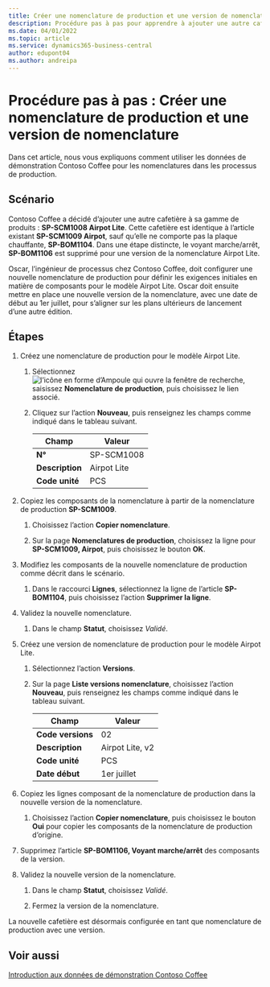 ```yaml
---
title: Créer une nomenclature de production et une version de nomenclature
description: Procédure pas à pas pour apprendre à ajouter une autre cafetière à la gamme de produits de Contoso Coffee dans Business Central.
ms.date: 04/01/2022
ms.topic: article
ms.service: dynamics365-business-central
author: edupont04
ms.author: andreipa
---
```

# <a name="walkthrough-create-a-new-production-bom-and-bom-version"></a><a name="walkthrough-create-a-new-production-bom-and-bom-version"></a><a name="walkthrough-create-a-new-production-bom-and-bom-version"></a>Procédure pas à pas : Créer une nomenclature de production et une version de nomenclature

Dans cet article, nous vous expliquons comment utiliser les données de démonstration Contoso Coffee pour les nomenclatures dans les processus de production.  

## <a name="scenario"></a><a name="scenario"></a><a name="scenario"></a>Scénario

Contoso Coffee a décidé d’ajouter une autre cafetière à sa gamme de produits : **SP-SCM1008 Airpot Lite**. Cette cafetière est identique à l’article existant **SP-SCM1009 Airpot**, sauf qu’elle ne comporte pas la plaque chauffante, **SP-BOM1104**. Dans une étape distincte, le voyant marche/arrêt, **SP-BOM1106** est supprimé pour une version de la nomenclature Airpot Lite.

Oscar, l’ingénieur de processus chez Contoso Coffee, doit configurer une nouvelle nomenclature de production pour définir les exigences initiales en matière de composants pour le modèle Airpot Lite. Oscar doit ensuite mettre en place une nouvelle version de la nomenclature, avec une date de début au 1er juillet, pour s’aligner sur les plans ultérieurs de lancement d’une autre édition.

## <a name="steps"></a><a name="steps"></a><a name="steps"></a>Étapes

1. Créez une nomenclature de production pour le modèle Airpot Lite.

    1. Sélectionnez ![l’icône en forme d’Ampoule qui ouvre la fenêtre de recherche](../../media/ui-search/search_small.png "Dites-moi ce que vous voulez faire"), saisissez **Nomenclature de production**, puis choisissez le lien associé.  

    2. Cliquez sur l’action **Nouveau**, puis renseignez les champs comme indiqué dans le tableau suivant.  

        |Champ  |Valeur  |
        |---------|---------|
        |**N°** |SP-SCM1008|
        |**Description** |Airpot Lite|
        |**Code unité**|PCS  |

2. Copiez les composants de la nomenclature à partir de la nomenclature de production **SP-SCM1009**.

    1. Choisissez l’action **Copier nomenclature**.

    2. Sur la page **Nomenclatures de production**, choisissez la ligne pour **SP-SCM1009, Airpot**, puis choisissez le bouton **OK**.

3. Modifiez les composants de la nouvelle nomenclature de production comme décrit dans le scénario.

    1. Dans le raccourci **Lignes**, sélectionnez la ligne de l’article **SP-BOM1104**, puis choisissez l’action **Supprimer la ligne**.  

4. Validez la nouvelle nomenclature.  

    1. Dans le champ **Statut**, choisissez *Validé*.  

5. Créez une version de nomenclature de production pour le modèle Airpot Lite.

    1. Sélectionnez l’action **Versions**.

    2. Sur la page **Liste versions nomenclature**, choisissez l’action **Nouveau**, puis renseignez les champs comme indiqué dans le tableau suivant.  

        |Champ  |Valeur  |
        |---------|---------|
        |**Code versions** |02|
        |**Description** |Airpot Lite, v2|
        |**Code unité**|PCS  |  
        |**Date début**|1er juillet  |  

6. Copiez les lignes composant de la nomenclature de production dans la nouvelle version de la nomenclature.

    1. Choisissez l’action **Copier nomenclature**, puis choisissez le bouton **Oui** pour copier les composants de la nomenclature de production d’origine.

7. Supprimez l’article **SP-BOM1106, Voyant marche/arrêt** des composants de la version.

8. Validez la nouvelle version de la nomenclature.

    1. Dans le champ **Statut**, choisissez *Validé*.  

    2. Fermez la version de la nomenclature.

La nouvelle cafetière est désormais configurée en tant que nomenclature de production avec une version.  

## <a name="see-also"></a><a name="see-also"></a><a name="see-also"></a>Voir aussi

[Introduction aux données de démonstration Contoso Coffee](../contoso-coffee-intro.md)  
